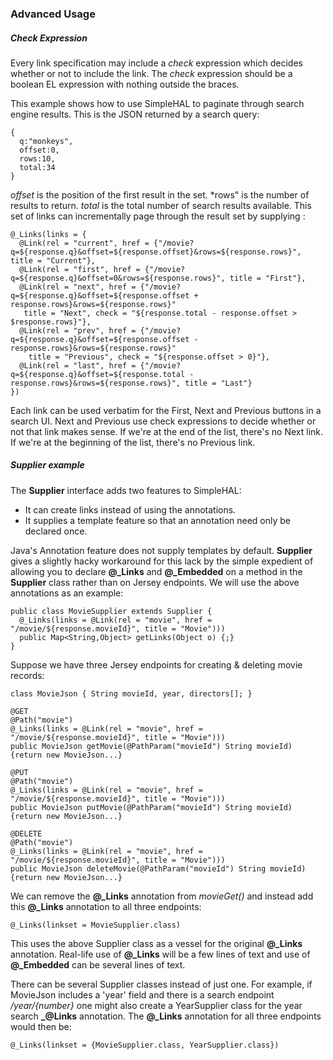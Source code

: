 ### Advanced Usage
##### Check Expression

Every link specification may include a *check* expression which decides whether or not to include the link. 
The *check* expression should be a boolean EL expression with nothing outside the braces.

This example shows how to use SimpleHAL to paginate through search engine results. This is the JSON returned by a search query:
```
{
  q:"monkeys",
  offset:0,
  rows:10,
  total:34
}
```
*offset* is the position of the first result in the set. *rows" is the number of results to return. *total* is the total number of search results available. This set of links can incrementally page through the result set by supplying :
```
@_Links(links = {
  @Link(rel = "current", href = {"/movie?q=${response.q}&offset=${response.offset}&rows=${response.rows}", title = "Current"},
  @Link(rel = "first", href = {"/movie?q=${response.q}&offset=0&rows=${response.rows}", title = "First"},
  @Link(rel = "next", href = {"/movie?q=${response.q}&offset=${response.offset + response.rows}&rows=${response.rows}"
   title = "Next", check = "${response.total - response.offset > $response.rows}"},
  @Link(rel = "prev", href = {"/movie?q=${response.q}&offset=${response.offset - response.rows}&rows=${response.rows}"
    title = "Previous", check = "${response.offset > 0}"},
  @Link(rel = "last", href = {"/movie?q=${response.q}&offset=${response.total - response.rows}&rows=${response.rows}", title = "Last"}
})
```
Each link can be used verbatim for the First, Next and Previous buttons in a search UI. Next and Previous use check expressions to decide whether or not that link makes sense. If we're at the end of the list, there's no Next link. If we're at the beginning of the list, there's no Previous link. 

##### **Supplier** example
The **Supplier** interface adds two features to SimpleHAL:

* It can create links instead of using the annotations.
* It supplies a template feature so that an annotation need only be declared once.

Java's Annotation feature does not supply templates by default. **Supplier** gives a slightly hacky workaround for this lack by the simple expedient of allowing you to declare **@_Links** and **@_Embedded** on a method in the **Supplier** class rather than on Jersey endpoints. We will use the above annotations as an example:
```
public class MovieSupplier extends Supplier {
  @_Links(links = @Link(rel = "movie", href = "/movie/${response.movieId}", title = "Movie")))
  public Map<String,Object> getLinks(Object o) {;}
}
```
Suppose we have three Jersey endpoints for creating & deleting movie records:
```
class MovieJson { String movieId, year, directors[]; }

@GET
@Path("movie")
@_Links(links = @Link(rel = "movie", href = "/movie/${response.movieId}", title = "Movie")))
public MovieJson getMovie(@PathParam("movieId") String movieId) {return new MovieJson...}

@PUT
@Path("movie")
@_Links(links = @Link(rel = "movie", href = "/movie/${response.movieId}", title = "Movie")))
public MovieJson putMovie(@PathParam("movieId") String movieId) {return new MovieJson...}

@DELETE
@Path("movie")
@_Links(links = @Link(rel = "movie", href = "/movie/${response.movieId}", title = "Movie")))
public MovieJson deleteMovie(@PathParam("movieId") String movieId) {return new MovieJson...}
```
We can remove the **@_Links** annotation from *movieGet()* and instead add this **@_Links** annotation to all three endpoints:
```
@_Links(linkset = MovieSupplier.class)
```
This uses the above Supplier class as a vessel for the original **@_Links** annotation. Real-life use of **@_Links** will be a few lines of text and use of **@_Embedded** can be several lines of text.

There can be several Supplier classes instead of just one. For example, if MovieJson includes a 'year' field and there is a search endpoint */year/{number}* one might also create a YearSupplier class for the year search **_@Links** annotation. The **@_Links** annotation for all three endpoints would then be:
```
@_Links(linkset = {MovieSupplier.class, YearSupplier.class})
```


